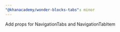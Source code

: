```yaml
---
"@khanacademy/wonder-blocks-tabs": minor
---
```


Add props for NavigationTabs and NavigationTabItem
